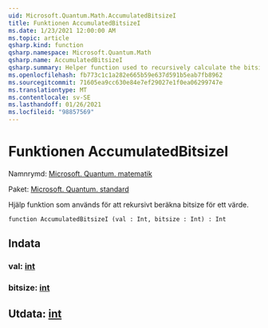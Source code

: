 ```yaml
---
uid: Microsoft.Quantum.Math.AccumulatedBitsizeI
title: Funktionen AccumulatedBitsizeI
ms.date: 1/23/2021 12:00:00 AM
ms.topic: article
qsharp.kind: function
qsharp.namespace: Microsoft.Quantum.Math
qsharp.name: AccumulatedBitsizeI
qsharp.summary: Helper function used to recursively calculate the bitsize of a value.
ms.openlocfilehash: fb773c1c1a282e665b59e637d591b5eab7fb8962
ms.sourcegitcommit: 71605ea9cc630e84e7ef29027e1f0ea06299747e
ms.translationtype: MT
ms.contentlocale: sv-SE
ms.lasthandoff: 01/26/2021
ms.locfileid: "98857569"
---
```

# <a name="accumulatedbitsizei-function"></a>Funktionen AccumulatedBitsizeI

Namnrymd: [Microsoft. Quantum. matematik](xref:Microsoft.Quantum.Math)

Paket: [Microsoft. Quantum. standard](https://nuget.org/packages/Microsoft.Quantum.Standard)


Hjälp funktion som används för att rekursivt beräkna bitsize för ett värde.

```qsharp
function AccumulatedBitsizeI (val : Int, bitsize : Int) : Int
```


## <a name="input"></a>Indata

### <a name="val--int"></a>val: [int](xref:microsoft.quantum.lang-ref.int)




### <a name="bitsize--int"></a>bitsize: [int](xref:microsoft.quantum.lang-ref.int)





## <a name="output--int"></a>Utdata: [int](xref:microsoft.quantum.lang-ref.int)

